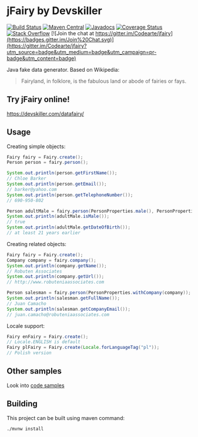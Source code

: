 # jFairy by Devskiller

[![Build Status](https://travis-ci.org/Devskiller/jfairy.svg?branch=master)](https://travis-ci.org/Devskiller/jfairy) [![Maven Central](https://maven-badges.herokuapp.com/maven-central/com.devskiller/jfairy/badge.svg)](https://maven-badges.herokuapp.com/maven-central/com.devskiller/jfairy) [![Javadocs](http://www.javadoc.io/badge/com.devskiller/jfairy.svg)](http://www.javadoc.io/doc/com.devskiller/jfairy) [![Coverage Status](https://img.shields.io/coveralls/Devskiller/jfairy.svg)](https://coveralls.io/r/Devskiller/jfairy)
[![Stack Overflow](https://img.shields.io/badge/stack%20overflow-jfairy-4183C4.svg)](https://stackoverflow.com/questions/tagged/jfairy)
[![Join the chat at https://gitter.im/Codearte/jfairy](https://badges.gitter.im/Join%20Chat.svg)](https://gitter.im/Codearte/jfairy?utm_source=badge&utm_medium=badge&utm_campaign=pr-badge&utm_content=badge)

Java fake data generator. Based on Wikipedia:

> Fairyland, in folklore, is the fabulous land or abode of fairies or fays.

## Try jFairy online!

https://devskiller.com/datafairy/

## Usage

Creating simple objects:

```java
Fairy fairy = Fairy.create();
Person person = fairy.person();

System.out.println(person.getFirstName());            
// Chloe Barker
System.out.println(person.getEmail());               
// barker@yahoo.com
System.out.println(person.getTelephoneNumber());     
// 690-950-802

Person adultMale = fairy.person(PersonProperties.male(), PersonProperties.minAge(21));
System.out.println(adultMale.isMale());           
// true
System.out.println(adultMale.getDateOfBirth());      
// at least 21 years earlier
```

Creating related objects:

```java
Fairy fairy = Fairy.create();
Company company = fairy.company();
System.out.println(company.getName());          
// Robuten Associates
System.out.println(company.getUrl());           
// http://www.robuteniaassociates.com

Person salesman = fairy.person(PersonProperties.withCompany(company));
System.out.println(salesman.getFullName());     
// Juan Camacho
System.out.println(salesman.getCompanyEmail()); 
// juan.camacho@robuteniaassociates.com
```

Locale support:

```java
Fairy enFairy = Fairy.create();                               
// Locale.ENGLISH is default
Fairy plFairy = Fairy.create(Locale.forLanguageTag("pl"));    
// Polish version
```

## Other samples

Look into [code samples](https://github.com/Devskiller/jfairy/tree/master/src/test/groovy/snippets/)

## Building

This project can be built using maven command:

    ./mvnw install

